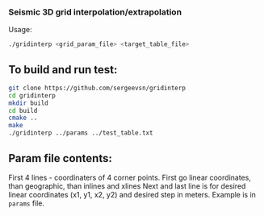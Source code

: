 ### Seismic 3D grid interpolation/extrapolation
Usage: 
```sh
./gridinterp <grid_param_file> <target_table_file>
```

## To build and run test:

```sh
git clone https://github.com/sergeevsn/gridinterp
cd gridinterp
mkdir build
cd build
cmake ..
make
./gridinterp ../params ../test_table.txt
```

## Param file contents:

First 4 lines - coordinaters of 4 corner points. 
First go linear coordinates, than geographic, than inlines and xlines
Next and last line is for desired linear coordinates (x1, y1, x2, y2) and desired step in meters.
Example is in ```params``` file.